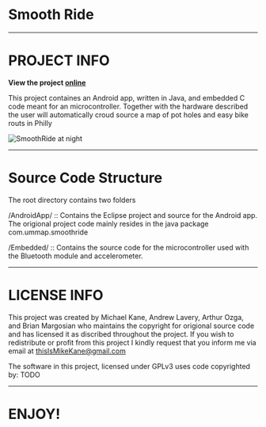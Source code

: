 Smooth Ride
===========

****************
# PROJECT INFO

**View the project [online](https://smoothride.crowdmap.com)**

This project containes an Android app, written in Java, and embedded C code meant 
for an microcontroller. Together with the hardware described the user will
automatically croud source a map of pot holes and easy bike routs in Philly

![SmoothRide at night](https://raw.github.com/thisIsMikeKane/SmoothRide/master/Hardware/SplashScreen.jpg)

*************************
# Source Code Structure

The root directory contains two folders 

/AndroidApp/ :: Contains the Eclipse project and source for the Android app. The 
origional project code mainly resides in the java package com.ummap.smoothride
 
/Embedded/ :: Contains the source code for the microcontroller used with the
Bluetooth module and accelerometer.

****************
# LICENSE INFO

This project was created by Michael Kane, Andrew Lavery, Arthur Ozga, and 
Brian Margosian who maintains the copyright for origional source code and has 
licensed it as discribed throughout the project. If you wish to redistribute or 
profit from this project I kindly request that you inform me via email at 
thisIsMikeKane@gmail.com

The software in this project, licensed under GPLv3 uses code copyrighted by:
TODO

**********	
# ENJOY!

